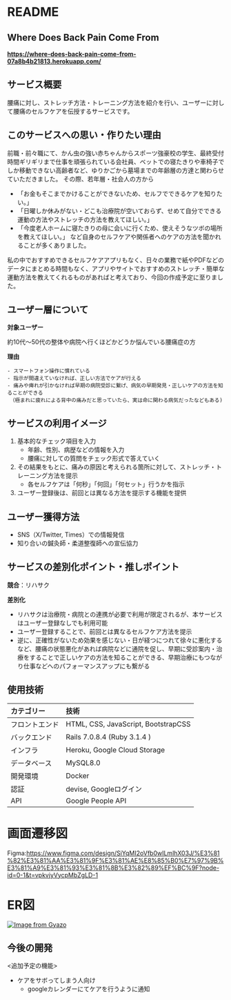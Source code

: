 # README


## Where Does Back Pain Come From
**https://where-does-back-pain-come-from-07a8b4b21813.herokuapp.com/**



## サービス概要
腰痛に対し、ストレッチ方法・トレーニング方法を紹介を行い、ユーザーに対して腰痛のセルフケアを伝授するサービスです。

## このサービスへの思い・作りたい理由
前職・前々職にて、かん虫の強い赤ちゃんからスポーツ強豪校の学生、最終受付時間ギリギリまで仕事を頑張られている会社員、ベットでの寝たきりや車椅子でしか移動できない高齢者など、ゆりかごから墓場までの年齢層の方達と関わらせていただきました。
その際、若年層・社会人の方から
- 「お金もそこまでかけることができないため、セルフでできるケアを知りたい。」
- 「日曜しか休みがない・どこも治療院が空いておらず、せめて自分でできる運動の方法やストレッチの方法を教えてほしい。」
- 「今度老人ホームに寝たきりの母に会いに行くため、使えそうなツボの場所を教えてほしい。」
など自身のセルフケアや関係者へのケアの方法を聞かれることが多くありました。

私の中でおすすめできるセルフケアアプリもなく、日々の業務で紙やPDFなどのデータにまとめる時間もなく、アプリやサイトでおすすめのストレッチ・簡単な運動方法を教えてくれるものがあればと考えており、今回の作成予定に至りました。


## ユーザー層について
**対象ユーザー**

約10代〜50代の整体や病院へ行くほどかどうか悩んでいる腰痛症の方

**理由**

    - スマートフォン操作に慣れている
    - 指示が間違えていなければ、正しい方法でケアが行える
    - 痛みや痺れが引かなければ早期の病院受診に繋げ、病気の早期発見・正しいケアの方法を知ることができる
    　（極まれに疲れによる背中の痛みだと思っていたら、実は命に関わる病気だったなどもある)


## サービスの利用イメージ
1. 基本的なチェック項目を入力
    - 年齢、性別、病歴などの情報を入力
    - 腰痛に対しての質問をチェック形式で答えていく
2. その結果をもとに、痛みの原因と考えられる箇所に対して、ストレッチ・トレーニング方法を提示
    - 各セルフケアは「何秒」「何回」「何セット」行うかを指示
3. ユーザー登録後は、前回とは異なる方法を提示する機能を提供


## ユーザー獲得方法
- SNS（X/Twitter, Times）での情報発信
- 知り合いの鍼灸師・柔道整復師への宣伝協力


## サービスの差別化ポイント・推しポイント
 **競合**：リハサク

 **差別化**
 - リハサクは治療院・病院との連携が必要で利用が限定されるが、本サービスはユーザー登録なしでも利用可能
 - ユーザー登録することで、前回とは異なるセルフケア方法を提示
 - 逆に、正確性がないため効果を感じない・日が経つにつれて徐々に悪化するなど、腰痛の状態悪化があれば病院などに通院を促し、早期に受診案内・治療をすることで正しいケアの方法を知ることができる、早期治療にもつながり仕事などへのパフォーマンスアップにも繋がる


## 使用技術

| カテゴリー | 技術 |
:----|:----
| フロントエンド | HTML, CSS, JavaScript, BootstrapCSS |
| バックエンド | Rails 7.0.8.4 (Ruby 3.1.4 )  |
| インフラ | Heroku, Google Cloud Storage |
| データベース | MySQL8.0 |
| 開発環境 | Docker |
| 認証 | devise, Googleログイン |
| API | Google People API |


# 画面遷移図
Figma:https://www.figma.com/design/SiYqMI2oVfb0wILmlhX03J/%E3%81%82%E3%81%AA%E3%81%9F%E3%81%AE%E8%85%B0%E7%97%9B%E3%81%A9%E3%81%93%E3%81%8B%E3%82%89%EF%BC%9F?node-id=0-1&t=vpkvjyVycpMbZgLD-1

# ER図
[![Image from Gyazo](https://i.gyazo.com/efc3727c2640c09e6b3a13b675584e0c.png)](https://gyazo.com/efc3727c2640c09e6b3a13b675584e0c)

## 今後の開発
<追加予定の機能>
- ケアをサボってしまう人向け
    - googleカレンダーにてケアを行うように通知
